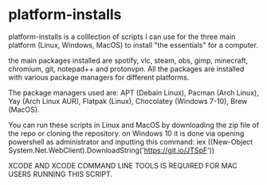 # platform-installs
platform-installs is a  colllection of scripts I can use for the three main platform (Linux, Windows, MacOS) to install "the essentials" for a computer.


the main packages installed are spotify, vlc, steam, obs, gimp, minecraft, chromium, git, notepad++ and protonvpn.
All the packages are installed with various package managers for different platforms.


The package managers used are: APT (Debain Linux), Pacman (Arch Linux), Yay (Arch Linux AUR), Flatpak (Linux), Chocolatey (Windows 7-10), Brew (MacOS).


You can run these scripts in Linux and MacOS by downloading the zip file of the repo or cloning the repository. on Windows 10 it is done via opening powershell as administrator and inputting this command: iex ((New-Object System.Net.WebClient).DownloadString('https://git.io/JTSpF'))


XCODE AND XCODE COMMAND LINE TOOLS IS REQUIRED FOR MAC USERS RUNNING THIS SCRIPT.
